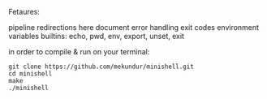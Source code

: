 Fetaures:

pipeline
redirections
here document
error handling
exit codes
environment variables
builtins: echo, pwd, env, export, unset, exit

in order to compile & run on your terminal: 
```
git clone https://github.com/mekundur/minishell.git 
cd minishell
make
./minishell
```
